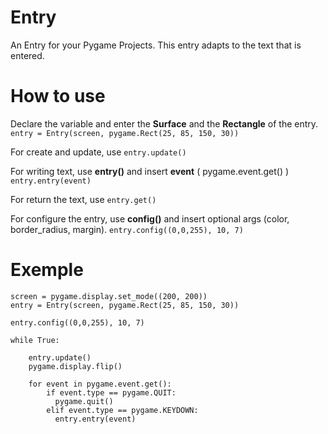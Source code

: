 # Entry
An Entry for your Pygame Projects.
This entry adapts to the text that is entered.

# How to use
Declare the variable and enter the **Surface** and the **Rectangle** of the entry.
`entry = Entry(screen, pygame.Rect(25, 85, 150, 30))`

For create and update, use `entry.update()`

For writing text, use **entry()** and insert **event** ( pygame.event.get() )
`entry.entry(event)`

For return the text, use `entry.get()`

For configure the entry, use **config()** and insert optional args (color, border_radius, margin).
`entry.config((0,0,255), 10, 7)`

# Exemple

```
screen = pygame.display.set_mode((200, 200))
entry = Entry(screen, pygame.Rect(25, 85, 150, 30))

entry.config((0,0,255), 10, 7)

while True:

    entry.update()
    pygame.display.flip()

    for event in pygame.event.get():
        if event.type == pygame.QUIT:
          pygame.quit()
        elif event.type == pygame.KEYDOWN:
          entry.entry(event)
```
